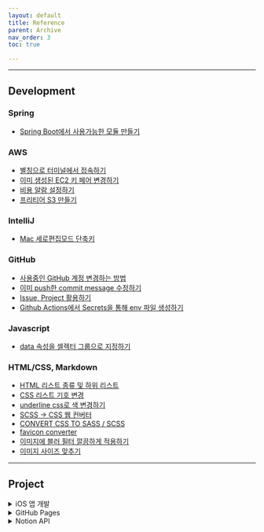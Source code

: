 ```yaml
---
layout: default
title: Reference
parent: Archive
nav_order: 3
toc: true

---
```


---
## Development
### Spring
- [Spring Boot에서 사용가능한 모듈 만들기](https://blog.naver.com/PostView.naver?blogId=writer0713&logNo=222249266550&parentCategoryNo=&categoryNo=83&viewDate=&isShowPopularPosts=false&from=postView)

### AWS
- [별칭으로 터미널에서 접속하기](https://soobarkbar.tistory.com/223)
- [이미 생성된 EC2 키 페어 변경하기](https://dev.classmethod.jp/articles/jw-try-changing-an-already-created-key-pair-for-amazon-ec2/)
- [비용 알람 설정하기](https://brunch.co.kr/@topasvga/3557)
- [프리티어 S3 만들기](https://velog.io/@leeeeeyeon/AWS-S3%EB%A1%9C-%ED%8C%8C%EC%9D%BC-%EC%84%9C%EB%B2%84%EB%A5%BC-%EB%A7%8C%EB%93%A4%EC%96%B4%EB%B3%B4%EC%9E%90)

### IntelliJ
- [Mac 세로편집모드 단축키](https://islet4you.tistory.com/entry/Intellij-%EC%84%B8%EB%A1%9C%ED%8E%B8%EC%A7%91%EB%AA%A8%EB%93%9C-%EC%A0%84%ED%99%98-%EB%8B%A8%EC%B6%95%ED%82%A4)


### GitHub
- [사용중인 GitHub 계정 변경하는 방법](https://www.lainyzine.com/ko/article/how-to-change-the-github-account-used-by-the-development-environment/)
- [이미 push한 commit message 수정하기](https://velog.io/@dev_bomdong/Git-%EC%9D%B4%EB%AF%B8-push%ED%95%9C-commit-message-%EC%88%98%EC%A0%95%ED%95%98%EA%B8%B0)
- [Issue, Project 활용하기](https://velog.io/@dohaeng0/GitHub-Project-Issue-%ED%99%9C%EC%9A%A9)
- [Github Actions에서 Secrets을 통해 env 파일 생성하기](https://ji5485.github.io/post/2021-06-26/create-env-with-github-actions-secrets/)

### Javascript
- [data 속성을 셀렉터 그룹으로 지정하기](https://stackoverflow.com/a/7084588)


### HTML/CSS, Markdown
- [HTML 리스트 종류 및 하위 리스트](http://lecturewebprogramming.blogspot.com/2012/09/html_30.html)
- [CSS 리스트 기호 변경](https://hadrysmateusz.com/blog/css-list-styling)
- [underline css로 색 변경하기](https://www.w3schools.com/cssref/css3_pr_text-decoration-color.php)
- [SCSS -> CSS 웹 컨버터](https://www.sassmeister.com/)
- [CONVERT CSS TO SASS / SCSS](https://css2sass.herokuapp.com/)
- [favicon converter](https://favicon.io/favicon-converter/)
- [이미지에 블러 필터 깔끔하게 적용하기](https://ncoding.tistory.com/22)
- [이미지 사이즈 맞추기](https://inpa.tistory.com/entry/CSS-%F0%9F%93%9A-%EC%9D%B4%EB%AF%B8%EC%A7%80-%EC%82%AC%EC%9D%B4%EC%A6%88-%EB%B9%84%EC%9C%A8-%EB%A7%9E%EC%B6%94%EB%8A%94-3%EA%B0%80%EC%A7%80-%EB%B0%A9%EB%B2%95-object-fit-background-size-position)

---

## Project

<details class="highlight p-5 mt-5" style="border-radius: 6px">
<summary class="text-purple-000 fw-500">iOS 앱 개발</summary>
<div markdown="1">

---
- **Appstore**
  - [앱스토어 배포 과정](https://velog.io/@heyksw/iOS-%EC%95%B1%EC%8A%A4%ED%86%A0%EC%96%B4-%EB%B0%B0%ED%8F%AC%EA%B3%BC%EC%A0%95)
- **Swift**
  - [Xcode에서 svg파일 사용하기](https://dinopia.tistory.com/6)
  - [한번에 App Icon 설정하기](https://baechukim.tistory.com/5)
- **SwiftUI**
  - [Binding 변수 주입하기 - Initialization](http://minsone.github.io/swiftui/swiftui-binding-initialize)
- **소셜 로그인**
  - [카카오 로그인](https://developers.kakao.com/docs/latest/ko/kakaologin/ios)
  - [구글 로그인](https://firebase.google.com/docs/auth/ios/google-signin)
  - [애플 로그인](https://blog.xmartlabs.com/blog/sign-in-with-apple-with-swiftui/)
- **푸시 알림**
  - [Firebase API DOC](https://firebase.google.com/docs/cloud-messaging/ios/receive?hl=ko)
  - [iOS 개인 개발자 등록](https://nebori.tistory.com/9)
  - [SwiftUI Push Handler](https://gist.github.com/prafullakumar/17b169885bb8defdd24bf9a7cdd84188#file-handlepushswiftui-swift)
  - [Spring Boot와 FCM 연동](https://kimseungjae.tistory.com/5)
  - [Firebase AppDelegate 예시](https://github.com/firebase/quickstart-ios/blob/master/messaging/MessagingExampleSwift/AppDelegate.swift)
  - [FCM을 사용한 Swift Push 알림만들기](https://m.blog.naver.com/PostView.nhn?blogId=whdals0&logNo=221117010124&proxyReferer=https:%2F%2Fwww.google.com%2F)
  - [iOS Firebase Push 사용하기](https://nicgoon.tistory.com/213)
</div>
</details>


<details class="highlight p-5 mt-5" style="border-radius: 6px">
<summary class="text-purple-000 fw-500">GitHub Pages</summary>
<div markdown="1">

---
- [M1 Mac에서 GitHub Pages - Jekyll 환경 설정하기](https://danaing.github.io/etc/2022/03/14/M1-mac-jekyll-setting.html)
- [Ruby 패키지 매니저 권한 에러 해결하기(Gem::FilePermissionError)](https://madplay.github.io/post/file-permission-error-while-executing-gem)
- [Jekyll 커맨드 명령어](https://jekyllrb.com/docs/usage/)
- [Liquid 문법](https://shopify.github.io/liquid/tags/control-flow/)
- [Lunr.js 한국어 검색 적용](https://github.com/olosia/olosia.github.io/commit/fda13ac8fd51c49dfcd81bbd4b726658668234c8)
- [GitHub 대신 jsdelivr CDN으로 Image 불러오기](https://chinsun9.github.io/2021/05/31/%EA%B9%83%ED%97%88%EB%B8%8C-%EB%B8%94%EB%A1%9C%EA%B7%B8-%EB%8A%90%EB%A6%B0-%EC%9B%B9-%ED%95%B4%EA%B2%B0%ED%95%98%EA%B8%B0/)
</div>
</details>


<details class="highlight p-5 mt-5" style="border-radius: 6px">
<summary class="text-purple-000 fw-500">Notion API</summary>
<div markdown="1">

---
- [Notion 통합 - 권한 부여](https://developers.notion.com/docs/authorization#integration-capabilities)
- [Notion API Postman Sample](https://www.postman.com/notionhq/workspace/notion-s-api-workspace/request/15568543-d23f8f9c-e220-46d8-9ac2-aab80b909a42)
- [DB 프로퍼티 타입별 JSON 값](https://developers.notion.com/reference/page-property-values#rich-text)
</div>
</details>